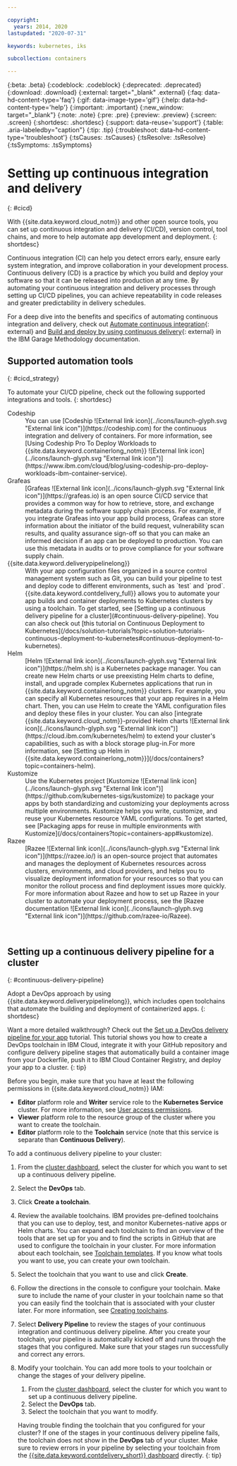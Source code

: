 ```yaml
---

copyright:
  years: 2014, 2020
lastupdated: "2020-07-31"

keywords: kubernetes, iks

subcollection: containers

---
```


{:beta: .beta}
{:codeblock: .codeblock}
{:deprecated: .deprecated}
{:download: .download}
{:external: target="_blank" .external}
{:faq: data-hd-content-type='faq'}
{:gif: data-image-type='gif'}
{:help: data-hd-content-type='help'}
{:important: .important}
{:new_window: target="_blank"}
{:note: .note}
{:pre: .pre}
{:preview: .preview}
{:screen: .screen}
{:shortdesc: .shortdesc}
{:support: data-reuse='support'}
{:table: .aria-labeledby="caption"}
{:tip: .tip}
{:troubleshoot: data-hd-content-type='troubleshoot'}
{:tsCauses: .tsCauses}
{:tsResolve: .tsResolve}
{:tsSymptoms: .tsSymptoms}


# Setting up continuous integration and delivery
{: #cicd}

With {{site.data.keyword.cloud_notm}} and other open source tools, you can set up continuous integration and delivery (CI/CD), version control, tool chains, and more to help automate app development and deployment.
{: shortdesc}

Continuous integration (CI) can help you detect errors early, ensure early system integration, and improve collaboration in your development process. Continuous delivery (CD) is a practice by which you build and deploy your software so that it can be released into production at any time. By automating your continuous integration and delivery processes through setting up CI/CD pipelines, you can achieve repeatability in code releases and greater predictability in delivery schedules.

For a deep dive into the benefits and specifics of automating continuous integration and delivery, check out [Automate continuous integration](https://www.ibm.com/garage/method/practices/code/practice_continuous_integration){: external} and [Build and deploy by using continuous delivery](https://www.ibm.com/garage/method/practices/deliver/practice_continuous_delivery){: external} in the IBM Garage Methodology documentation.

## Supported automation tools
{: #cicd_strategy}

To automate your CI/CD pipeline, check out the following supported integrations and tools.
{: shortdesc}

<dl>
<dt>Codeship</dt>
<dd>You can use [Codeship ![External link icon](../icons/launch-glyph.svg "External link icon")](https://codeship.com) for the continuous integration and delivery of containers. For more information, see [Using Codeship Pro To Deploy Workloads to {{site.data.keyword.containerlong_notm}} ![External link icon](../icons/launch-glyph.svg "External link icon")](https://www.ibm.com/cloud/blog/using-codeship-pro-deploy-workloads-ibm-container-service).</dd>
<dt>Grafeas</dt>
<dd>[Grafeas ![External link icon](../icons/launch-glyph.svg "External link icon")](https://grafeas.io) is an open source CI/CD service that provides a common way for how to retrieve, store, and exchange metadata during the software supply chain process. For example, if you integrate Grafeas into your app build process, Grafeas can store information about the initiator of the build request, vulnerability scan results, and quality assurance sign-off so that you can make an informed decision if an app can be deployed to production. You can use this metadata in audits or to prove compliance for your software supply chain.</dd>
<dt>{{site.data.keyword.deliverypipelinelong}}</dt>
<dd>With your app configuration files organized in a source control management system such as Git, you can build your pipeline to test and deploy code to different environments, such as `test` and `prod`. {{site.data.keyword.contdelivery_full}} allows you to automate your app builds and container deployments to Kubernetes clusters by using a toolchain. To get started, see [Setting up a continuous delivery pipeline for a cluster](#continuous-delivery-pipeline). You can also check out [this tutorial on Continuous Deployment to Kubernetes](/docs/solution-tutorials?topic=solution-tutorials-continuous-deployment-to-kubernetes#continuous-deployment-to-kubernetes).</dd>
<dt>Helm</dt>
<dd>[Helm ![External link icon](../icons/launch-glyph.svg "External link icon")](https://helm.sh) is a Kubernetes package manager. You can create new Helm charts or use preexisting Helm charts to define, install, and upgrade complex Kubernetes applications that run in {{site.data.keyword.containerlong_notm}} clusters. For example, you can specify all Kubernetes resources that your app requires in a Helm chart. Then, you can use Helm to create the YAML configuration files and deploy these files in your cluster. You can also [integrate {{site.data.keyword.cloud_notm}}-provided Helm charts ![External link icon](../icons/launch-glyph.svg "External link icon")](https://cloud.ibm.com/kubernetes/helm) to extend your cluster's capabilities, such as with a block storage plug-in.For more information, see [Setting up Helm in {{site.data.keyword.containerlong_notm}}](/docs/containers?topic=containers-helm).</dd>
<dt>Kustomize</dt>
<dd>Use the Kubernetes project [Kustomize ![External link icon](../icons/launch-glyph.svg "External link icon")](https://github.com/kubernetes-sigs/kustomize) to package your apps by both standardizing and customizing your deployments across multiple environments. Kustomize helps you write, customize, and reuse your Kubernetes resource YAML configurations. To get started, see [Packaging apps for reuse in multiple environments with Kustomize](/docs/containers?topic=containers-app#kustomize).</dd>
<dt>Razee</dt>
<dd>[Razee ![External link icon](../icons/launch-glyph.svg "External link icon")](https://razee.io/) is an open-source project that automates and manages the deployment of Kubernetes resources across clusters, environments, and cloud providers, and helps you to visualize deployment information for your resources so that you can monitor the rollout process and find deployment issues more quickly. For more information about Razee and how to set up Razee in your cluster to automate your deployment process, see the [Razee documentation ![External link icon](../icons/launch-glyph.svg "External link icon")](https://github.com/razee-io/Razee).</dd>
</dl>

<br />


## Setting up a continuous delivery pipeline for a cluster
{: #continuous-delivery-pipeline}

Adopt a DevOps approach by using {{site.data.keyword.deliverypipelinelong}}, which includes open toolchains that automate the building and deployment of containerized apps.
{: shortdesc}

Want a more detailed walkthrough? Check out the [Set up a DevOps delivery pipeline for your app](/docs/containers?topic=containers-tutorial-byoc-kube) tutorial. This tutorial shows you how to create a DevOps toolchain in IBM Cloud, integrate it with your GitHub repository and configure delivery pipeline stages that automatically build a container image from your Dockerfile, push it to IBM Cloud Container Registry, and deploy your app to a cluster.
{: tip}

Before you begin, make sure that you have at least the following permissions in {{site.data.keyword.cloud_notm}} IAM:
*  **Editor** platform role and **Writer** service role to the **Kubernetes Service** cluster. For more information, see [User access permissions](/docs/containers?topic=containers-access_reference).
*  **Viewer** platform role to the resource group of the cluster where you want to create the toolchain.
*  **Editor** platform role to the **Toolchain** service (note that this service is separate than **Continuous Delivery**).

To add a continuous delivery pipeline to your cluster:

1. From the [cluster dashboard](https://cloud.ibm.com/kubernetes/clusters), select the cluster for which you want to set up a continuous delivery pipeline.
2. Select the **DevOps** tab.
3. Click **Create a toolchain**.
4. Review the available toolchains. IBM provides pre-defined toolchains that you can use to deploy, test, and monitor Kubernetes-native apps or Helm charts. You can expand each toolchain to find an overview of the tools that are set up for you and to find the scripts in GitHub that are used to configure the toolchain in your cluster. For more information about each toolchain, see [Toolchain templates](/docs/ContinuousDelivery?topic=ContinuousDelivery-cd_about#templates). If you know what tools you want to use, you can create your own toolchain.
5. Select the toolchain that you want to use and click **Create**.
6. Follow the directions in the console to configure your toolchain. Make sure to include the name of your cluster in your toolchain name so that you can easily find the toolchain that is associated with your cluster later. For more information, see [Creating toolchains](/docs/ContinuousDelivery?topic=ContinuousDelivery-toolchains_getting_started).
7. Select **Delivery Pipeline** to review the stages of your continuous integration and continuous delivery pipeline. After you create your toolchain, your pipeline is automatically kicked off and runs through the stages that you configured. Make sure that your stages run successfully and correct any errors.
8. Modify your toolchain. You can add more tools to your toolchain or change the stages of your delivery pipeline.
   1. From the [cluster dashboard](https://cloud.ibm.com/kubernetes/clusters), select the cluster for which you want to set up a continuous delivery pipeline.
   2. Select the **DevOps** tab.
   3. Select the toolchain that you want to modify.

   Having trouble finding the toolchain that you configured for your cluster? If one of the stages in your continuous delivery pipeline fails, the toolchain does not show in the **DevOps** tab of your cluster. Make sure to review errors in your pipeline by selecting your toolchain from the [{{site.data.keyword.contdelivery_short}} dashboard](https://cloud.ibm.com/devops/toolchains) directly.
   {: tip}



